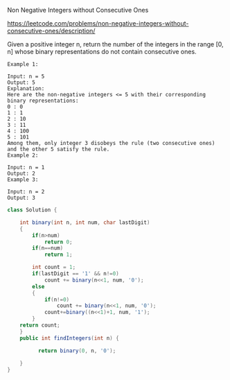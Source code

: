 Non Negative Integers without Consecutive Ones

https://leetcode.com/problems/non-negative-integers-without-consecutive-ones/description/


Given a positive integer n, return the number of the integers in the range [0, n] whose binary representations do not contain consecutive ones.

```
Example 1:

Input: n = 5
Output: 5
Explanation:
Here are the non-negative integers <= 5 with their corresponding binary representations:
0 : 0
1 : 1
2 : 10
3 : 11
4 : 100
5 : 101
Among them, only integer 3 disobeys the rule (two consecutive ones) and the other 5 satisfy the rule. 
Example 2:

Input: n = 1
Output: 2
Example 3:

Input: n = 2
Output: 3
```

```java
class Solution {

    int binary(int n, int num, char lastDigit)
    {
        if(n>num)
            return 0;
        if(n==num)
            return 1;

        int count = 1;
        if(lastDigit == '1' && n!=0)
            count += binary(n<<1, num, '0');
        else
        {
            if(n!=0)
                count += binary(n<<1, num, '0');
            count+=binary((n<<1)+1, num, '1');
        }
    return count;
    }
    public int findIntegers(int n) {

          return binary(0, n, '0');
        
    }
}
```
